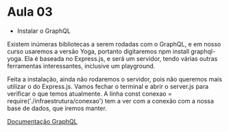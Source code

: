 # Aula 03

* Instalar o GraphQL

Existem inúmeras bibliotecas a serem rodadas com o GraphQL, e em nosso curso usaremos a versão Yoga, portanto digitaremos npm install graphql-yoga. Ela é baseada no Express.js, e será um servidor, tendo várias outras ferramentas interessantes, inclusive um playground.

Feita a instalação, ainda não rodaremos o servidor, pois não queremos mais utilizar o do Express.js. Vamos fechar o terminal e abrir o server.js para verificar o que temos atualmente. A linha const conexao = require('./infraestrutura/conexao') tem a ver com a conexão com a nossa base de dados, que iremos manter.

[Documentação GraphQL](https://graphql.org/learn/)